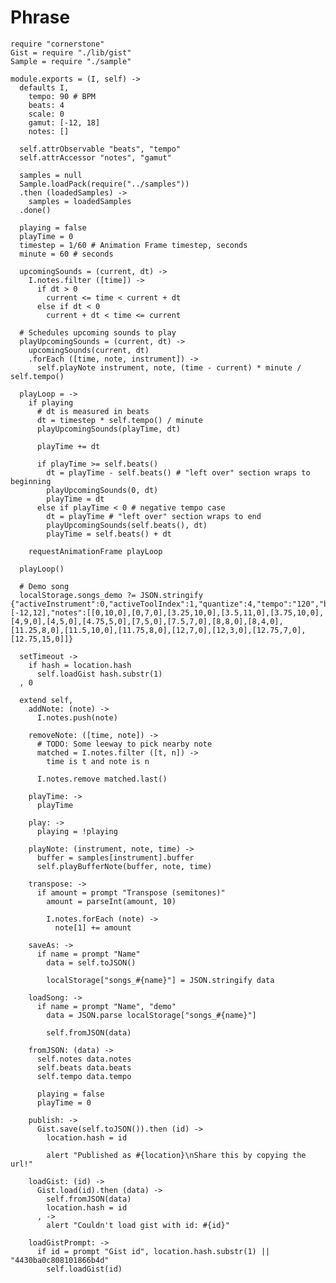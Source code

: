 Phrase
======

    require "cornerstone"
    Gist = require "./lib/gist"
    Sample = require "./sample"

    module.exports = (I, self) ->
      defaults I,
        tempo: 90 # BPM
        beats: 4
        scale: 0
        gamut: [-12, 18]
        notes: []

      self.attrObservable "beats", "tempo"
      self.attrAccessor "notes", "gamut"

      samples = null
      Sample.loadPack(require("../samples"))
      .then (loadedSamples) ->
        samples = loadedSamples
      .done()

      playing = false
      playTime = 0
      timestep = 1/60 # Animation Frame timestep, seconds
      minute = 60 # seconds

      upcomingSounds = (current, dt) ->
        I.notes.filter ([time]) ->
          if dt > 0
            current <= time < current + dt
          else if dt < 0
            current + dt < time <= current

      # Schedules upcoming sounds to play
      playUpcomingSounds = (current, dt) ->
        upcomingSounds(current, dt)
        .forEach ([time, note, instrument]) ->
          self.playNote instrument, note, (time - current) * minute / self.tempo()

      playLoop = ->
        if playing
          # dt is measured in beats
          dt = timestep * self.tempo() / minute
          playUpcomingSounds(playTime, dt)

          playTime += dt

          if playTime >= self.beats()
            dt = playTime - self.beats() # "left over" section wraps to beginning
            playUpcomingSounds(0, dt)
            playTime = dt
          else if playTime < 0 # negative tempo case
            dt = playTime # "left over" section wraps to end
            playUpcomingSounds(self.beats(), dt)
            playTime = self.beats() + dt

        requestAnimationFrame playLoop

      playLoop()

      # Demo song
      localStorage.songs_demo ?= JSON.stringify {"activeInstrument":0,"activeToolIndex":1,"quantize":4,"tempo":"120","beats":"16","scale":0,"gamut":[-12,12],"notes":[[0,10,0],[0,7,0],[3.25,10,0],[3.5,11,0],[3.75,10,0],[4,9,0],[4,5,0],[4.75,5,0],[7,5,0],[7.5,7,0],[8,8,0],[8,4,0],[11.25,8,0],[11.5,10,0],[11.75,8,0],[12,7,0],[12,3,0],[12.75,7,0],[12.75,15,0]]}

      setTimeout ->
        if hash = location.hash
          self.loadGist hash.substr(1)
      , 0

      extend self,
        addNote: (note) ->
          I.notes.push(note)

        removeNote: ([time, note]) ->
          # TODO: Some leeway to pick nearby note
          matched = I.notes.filter ([t, n]) ->
            time is t and note is n

          I.notes.remove matched.last()

        playTime: ->
          playTime

        play: ->
          playing = !playing

        playNote: (instrument, note, time) ->
          buffer = samples[instrument].buffer
          self.playBufferNote(buffer, note, time)

        transpose: ->
          if amount = prompt "Transpose (semitones)"
            amount = parseInt(amount, 10)

            I.notes.forEach (note) ->
              note[1] += amount

        saveAs: ->
          if name = prompt "Name"
            data = self.toJSON()

            localStorage["songs_#{name}"] = JSON.stringify data

        loadSong: ->
          if name = prompt "Name", "demo"
            data = JSON.parse localStorage["songs_#{name}"]

            self.fromJSON(data)

        fromJSON: (data) ->
          self.notes data.notes
          self.beats data.beats
          self.tempo data.tempo

          playing = false
          playTime = 0

        publish: ->
          Gist.save(self.toJSON()).then (id) ->
            location.hash = id

            alert "Published as #{location}\nShare this by copying the url!"

        loadGist: (id) ->
          Gist.load(id).then (data) ->
            self.fromJSON(data)
            location.hash = id
          , ->
            alert "Couldn't load gist with id: #{id}"

        loadGistPrompt: ->
          if id = prompt "Gist id", location.hash.substr(1) || "4430ba0c808101866b4d"
            self.loadGist(id)
